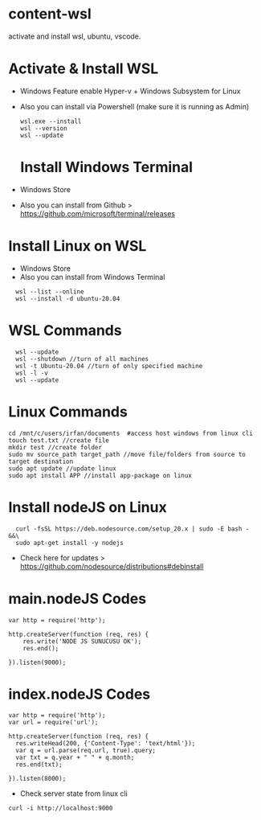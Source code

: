 # content-wsl
activate and install wsl, ubuntu, vscode.


# Activate & Install WSL
- Windows Feature enable Hyper-v + Windows Subsystem for Linux
- Also you can install via Powershell (make sure it is running as Admin)
  ```
  wsl.exe --install
  wsl --version
  wsl --update
  ```

  # Install Windows Terminal
- Windows Store
- Also you can install from Github > https://github.com/microsoft/terminal/releases

# Install Linux on WSL
- Windows Store
- Also you can install from Windows Terminal
```
  wsl --list --online
  wsl --install -d ubuntu-20.04
```

# WSL Commands

```
  wsl --update
  wsl --shutdown //turn of all machines
  wsl -t Ubuntu-20.04 //turn of only specified machine
  wsl -l -v
  wsl --update
```

# Linux Commands
```
cd /mnt/c/users/irfan/documents  #access host windows from linux cli
touch test.txt //create file
mkdir test //create folder
sudo mv source_path target_path //move file/folders from source to target destination
sudo apt update //update linux
sudo apt install APP //install app-package on linux
```

# Install nodeJS on Linux
```
  curl -fsSL https://deb.nodesource.com/setup_20.x | sudo -E bash - &&\
  sudo apt-get install -y nodejs
```
- Check here for updates > https://github.com/nodesource/distributions#debinstall

# main.nodeJS Codes
```
var http = require('http');

http.createServer(function (req, res) {
    res.write('NODE JS SUNUCUSU OK');
    res.end();

}).listen(9000); 
```

# index.nodeJS Codes
```
var http = require('http');
var url = require('url');

http.createServer(function (req, res) {
  res.writeHead(200, {'Content-Type': 'text/html'});
  var q = url.parse(req.url, true).query;
  var txt = q.year + " " + q.month;
  res.end(txt);

}).listen(8000);
```

- Check server state from linux cli
 ```
 curl -i http://localhost:9000
```
